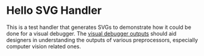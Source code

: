 # Hello SVG Handler

This is a test handler that generates SVGs to demonstrate how it could be done for a visual debugger.
The [visual debugger outputs](https://github.com/Shared-Reality-Lab/IMAGE-server/issues/117) should aid
designers in understanding the outputs of various preprocessors, especially computer vision related ones.
